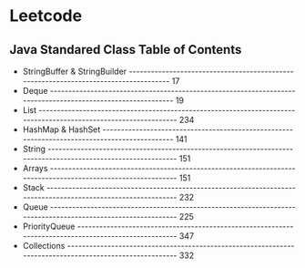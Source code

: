 # Leetcode
## Java Standared Class Table of Contents
* StringBuffer & StringBuilder ------------------------------------------------------------------------------------- 17
* Deque ------------------------------------------------------------------------------------------------------------ 19
* List ----------------------------------------------------------------------------------------------------------------  234
* HashMap & HashSet --------------------------------------------------------------------------------------------- 141
* String ------------------------------------------------------------------------------------------------------------- 151
* Arrays ------------------------------------------------------------------------------------------------------------- 151
* Stack -------------------------------------------------------------------------------------------------------------- 232
* Queue ------------------------------------------------------------------------------------------------------------- 225
* PriorityQueue ----------------------------------------------------------------------------------------------------- 347
* Collections -------------------------------------------------------------------------------------------------------- 332
